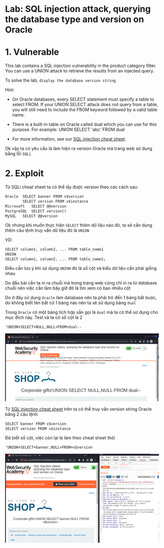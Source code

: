 # Lab: SQL injection attack, querying the database type and version on Oracle

# 1. Vulnerable

This lab contains a SQL injection vulnerability in the product category filter. You can use a UNION attack to retrieve the results from an injected query.

To solve the lab, `display the database version string`

Hint: 
- On Oracle databases, every SELECT statement must specify a table to select FROM. If your UNION SELECT attack does not query from a table, you will still need to include the FROM keyword followed by a valid table name.

- There is a built-in table on Oracle called dual which you can use for this purpose. For example: UNION SELECT 'abc' FROM dual

- For more information, see our [SQL injection cheat sheet](https://portswigger.net/web-security/sql-injection/cheat-sheet).

Ok vậy ta có yêu cầu là làm hiện ra version Oracle mà trang web sử dụng bằng lỗi `SQLi`

# 2. Exploit

Từ SQLi cheat sheet ta có thể lấy được version theo các cách sau:

```
Oracle	SELECT banner FROM v$version
        SELECT version FROM v$instance
Microsoft	SELECT @@version
PostgreSQL	SELECT version()
MySQL	SELECT @@version
```

Ok nhưng khi muốn thực hiện `SELECT` thêm dữ liệu nào đó, ta sẽ cần dụng thêm câu lệnh truy vấn dữ liệu đó là `UNION`

VD:

```
SELECT column1, column2, ... FROM table_name1
UNION
SELECT column1, column2, ... FROM table_name2;
```

Điều cần lưu ý khi sử dụng `UNION` đó là số cột và kiểu dữ liệu cần phải giống nhau

Do đầu bài cần ta in ra chuỗi mà trong trang web cũng chỉ in ra từ database chuỗi nên việc cần làm bây giờ đó là tìm xem có bao nhiêu cột

Do ở đây sử dụng `Oracle` làm database nên ta phải trỏ đến 1 bảng bắt buộc, do không biết tên bất cứ 1 bảng nào nên ta sẽ sử dụng bảng `dual`

Trong `Oracle` có một bảng tích hợp sẵn gọi là `dual` mà ta có thể sử dụng cho mục đích này. Test và ta có số cột là 2

```
'UNION+SELECT+NULL,NULL+FROM+dual--
```

![web.png](images/web.png)

Từ [SQL injection cheat sheet](https://portswigger.net/web-security/sql-injection/cheat-sheet) trên ta có thể truy vấn version string Oracle bằng 2 câu lệnh 

```
SELECT banner FROM v$version
SELECT version FROM v$instance
```

Đã biết số cột, việc còn lại là làm theo cheat sheet thôi

```
'UNION+SELECT+banner,NULL+FROM+v$version
```

![solved.png](images/solved.png)


